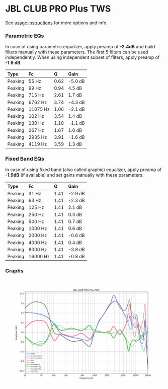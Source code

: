 # JBL CLUB PRO Plus TWS
See [usage instructions](https://github.com/jaakkopasanen/AutoEq#usage) for more options and info.

### Parametric EQs
In case of using parametric equalizer, apply preamp of **-2.4dB** and build filters manually
with these parameters. The first 5 filters can be used independently.
When using independent subset of filters, apply preamp of **-1.9 dB**.

| Type    | Fc       |    Q | Gain    |
|:--------|:---------|:-----|:--------|
| Peaking | 55 Hz    | 0.62 | -5.0 dB |
| Peaking | 99 Hz    | 0.94 | 4.5 dB  |
| Peaking | 715 Hz   | 2.61 | 1.7 dB  |
| Peaking | 6762 Hz  | 3.74 | -4.3 dB |
| Peaking | 11075 Hz | 1.06 | -2.1 dB |
| Peaking | 102 Hz   | 3.54 | 1.4 dB  |
| Peaking | 130 Hz   | 1.18 | -1.1 dB |
| Peaking | 267 Hz   | 1.67 | 1.0 dB  |
| Peaking | 2935 Hz  | 3.91 | -1.6 dB |
| Peaking | 4119 Hz  | 3.59 | 1.3 dB  |

### Fixed Band EQs
In case of using fixed band (also called graphic) equalizer, apply preamp of **-1.9dB**
(if available) and set gains manually with these parameters.

| Type    | Fc       |    Q | Gain    |
|:--------|:---------|:-----|:--------|
| Peaking | 31 Hz    | 1.41 | -2.9 dB |
| Peaking | 63 Hz    | 1.41 | -2.3 dB |
| Peaking | 125 Hz   | 1.41 | 2.1 dB  |
| Peaking | 250 Hz   | 1.41 | 0.3 dB  |
| Peaking | 500 Hz   | 1.41 | 0.7 dB  |
| Peaking | 1000 Hz  | 1.41 | 0.6 dB  |
| Peaking | 2000 Hz  | 1.41 | -0.6 dB |
| Peaking | 4000 Hz  | 1.41 | 0.4 dB  |
| Peaking | 8000 Hz  | 1.41 | -3.8 dB |
| Peaking | 16000 Hz | 1.41 | -0.8 dB |

### Graphs
![](./JBL%20CLUB%20PRO%20Plus%20TWS.png)